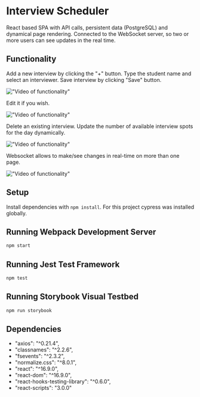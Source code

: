 # Interview Scheduler
React based SPA with API calls, persistent data (PostgreSQL) and dynamical page rendering. Connected to the WebSocket server, so two or more users can see updates in the real time.

## Functionality

Add a new interview by clicking the "+" button. Type the student name and select an interviewer. Save interview by clicking "Save" button.

!["Video of functionality"]()

Edit it if you wish.

!["Video of functionality"]()

Delete an existing interview. Update the number of available interview spots for the day dynamically.

!["Video of functionality"]()

Websocket allows to make/see changes in real-time on more than one page.

!["Video of functionality"]()
## Setup

Install dependencies with `npm install`. For this project cypress was installed globally.

## Running Webpack Development Server

```sh
npm start
```

## Running Jest Test Framework

```sh
npm test
```

## Running Storybook Visual Testbed

```sh
npm run storybook
```
## Dependencies

- "axios": "^0.21.4",
- "classnames": "^2.2.6",
- "fsevents": "^2.3.2",
- "normalize.css": "^8.0.1",
- "react": "^16.9.0",
- "react-dom": "^16.9.0",
- "react-hooks-testing-library": "^0.6.0",
- "react-scripts": "3.0.0"